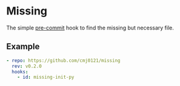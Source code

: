 # Missing #
The simple [pre-commit][0] hook to find the missing but necessary file.

## Example ##
```yaml
- repo: https://github.com/cmj0121/missing
  rev: v0.2.0
  hooks:
    - id: missing-init-py
```

[0]: https://pre-commit.com/
